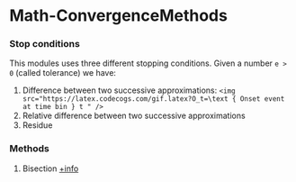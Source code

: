 # Math-ConvergenceMethods

### Stop conditions

This modules uses three different stopping conditions. Given a number `e > 0` (called tolerance) we have:
  1. Difference between two successive approximations: `<img src="https://latex.codecogs.com/gif.latex?O_t=\text { Onset event at time bin } t " /> `
  2. Relative difference between two successive approximations
  3. Residue
### Methods

1. Bisection [+info](https://en.wikipedia.org/wiki/Bisection_method)
